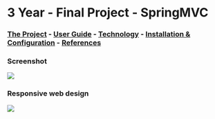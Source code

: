 # 3 Year - Final Project - SpringMVC

### [The Project](https://github.com/alexpt2000gmit/3Year_Project_SpringMVC_Manage_Dashboard/wiki)   -   [User Guide](https://github.com/alexpt2000gmit/3Year_Project_SpringMVC_Manage_Dashboard/wiki/User-Guide)   -   [Technology](https://github.com/alexpt2000gmit/3Year_Project_SpringMVC_Manage_Dashboard/wiki/Technology)   -   [Installation & Configuration](https://github.com/alexpt2000gmit/3Year_Project_SpringMVC_Manage_Dashboard/wiki/Installation-&-Configuration)   -   [References](https://github.com/alexpt2000gmit/3Year_Project_SpringMVC_Manage_Dashboard/wiki/References) 


### Screenshot
![](https://github.com/alexpt2000gmit/3Year_Project_SpringMVC_Manage_Dashboard/blob/master/screenshot/initial.gif)

### Responsive web design
![](https://github.com/alexpt2000gmit/3Year_Project_SpringMVC_Manage_Dashboard/blob/master/screenshot/phone.png)



